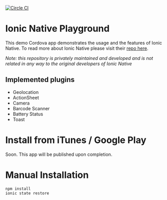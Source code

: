 [![Circle CI](https://circleci.com/gh/ihadeed/ionic-native-playground.svg?style=svg)](https://circleci.com/gh/ihadeed/ionic-native-playground)

# Ionic Native Playground

This demo Cordova app demonstrates the usage and the features of Ionic Native. To read more about Ionic Native please visit their [repo here](https://github.com/driftyco/ionic-native). 

*Note: this repository is privately maintained and developed and is not related in any way to the original developers of Ionic Native*

## Implemented plugins
- Geolocation
- ActionSheet
- Camera
- Barcode Scanner
- Battery Status
- Toast

# Install from iTunes / Google Play
Soon.
This app will be published upon completion.

# Manual Installation
```shell
npm install
ionic state restore
```
